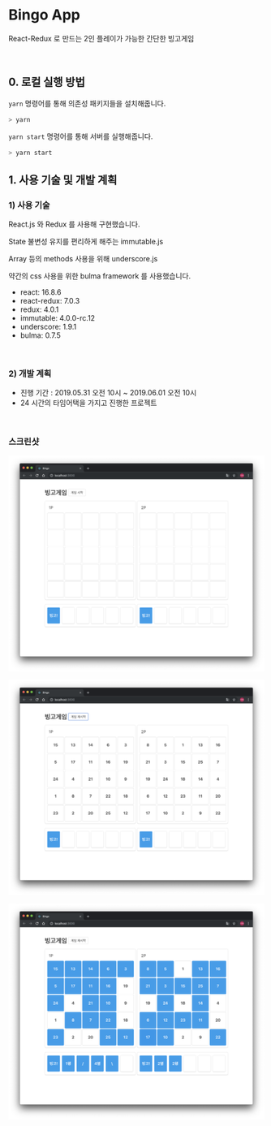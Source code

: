# Bingo App

React-Redux 로 만드는 2인 플레이가 가능한 간단한 빙고게임

&nbsp;

## 0. 로컬 실행 방법

`yarn` 명령어를 통해 의존성 패키지들을 설치해줍니다.

```bash
> yarn
```

`yarn start` 명령어를 통해 서버를 실행해줍니다.

```bash
> yarn start
```

## 1. 사용 기술 및 개발 계획

### 1) 사용 기술

React.js 와 Redux 를 사용해 구현했습니다.

State 불변성 유지를 편리하게 해주는 immutable.js

Array 등의 methods 사용을 위해 underscore.js

약간의 css 사용을 위한 bulma framework 를 사용했습니다.

- react: 16.8.6
- react-redux: 7.0.3
- redux: 4.0.1
- immutable: 4.0.0-rc.12
- underscore: 1.9.1
- bulma: 0.7.5

&nbsp;

### 2) 개발 계획

- 진행 기간 : 2019.05.31 오전 10시 ~ 2019.06.01 오전 10시
- 24 시간의 타임어택을 가지고 진행한 프로젝트

&nbsp;

### 스크린샷

![메인 화면](./assets/1-main.png)

![메인 화면 - 게임 시작](./assets/2-start.png)

![진헹 과정](./assets/3-playing.png)
